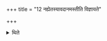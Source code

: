 +++
title = "12 नह्येतस्यावदानमस्तीति विज्ञायते"

+++

<details><summary>थिते</summary>

नह्येतस्यावदानमस्तीति विज्ञायते १२
</details>
